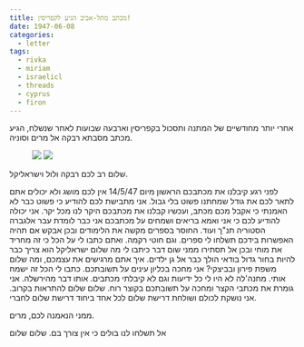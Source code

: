 ```yaml
---
title: מכתב מתל-אביב הגיע לקפריסין!
date: 1947-06-08
categories:
  - letter
tags:
  - rivka
  - miriam
  - israelicl
  - threads
  - cyprus
  - firon
---
```


אחרי יותר מחודשיים של המתנה ותסכול בקפריסין
וארבעה שבועות לאחר שנשלח,
הגיע מכתב מסבתא רבקה אל מרים וסוניה.

<figure class="half">
    <a  href="/pupko-papers/assets/images/1947-06-08-miriam-1.jpg">
    <img src="/pupko-papers/assets/images/1947-06-08-miriam-1.jpg"></a>
    <a  href="/pupko-papers/assets/images/1947-06-08-miriam-2.jpg">
    <img src="/pupko-papers/assets/images/1947-06-08-miriam-2.jpg"></a>
</figure>

שלום רב לכם רבקה ולול וישראליקל.

לפני רגע קיבלנו את מכתבכם הראשון מיום 14/5/47
אין לכם מושג ולא יכולים אתם לתאר לכם את
גודל שמחתנו פשוט בלי גבול. אני מתבישת לכם להודיע
כי פשוט כבר לא האמנתי כי אקבל מכם מכתב, ועכשיו
קבלנו את מכתבכם היקר לנו מכל יקר. אני יכולה
להודיע לכם כי אני ואמא בריאים ושמחים על מכתבכם
אני כבר לומדת עבר אלגברה הסטוריה תנ"ך ועוד.
החוסר בספרים מקשה את הלימודים ובכן אבקש
אם תהיה האפשרות בידכם תשלחו לי ספרים.
וגם חוטי רקמה. ואתם כתבו לי על הכל כי זה
מחריד את מוחי ובכן אל תסתירו ממני שום דבר
כיתבו לי מה שלום ישראליקל הוא צריך כבר להיות
בחור גדול בודאי הולך כבר אל גן ילדים. איך אתם
מרגישים את עצמכם, ומה שלום משפת פירון ובביצקי?
אני מחכה בכליון עינים על תשובתכם. כתבו לי
הכל זה ישמח אותי. מחנה'לה לא היו לי כל ידיעות וגם לא קיבלתי מכתבים. אותו דבר מהירשלה.
אני גומרת את מכתבי הקצר ומחכה על תשובתכם
בקוצר רוח. שלום שלום להתראות בקרוב.
אני נושקת לכולם ושולחת דרישת שלום לכל אחד ביחוד דרישת שלום לחברי.

ממני הנאמנה לכם, מרים.

אל תשלחו לנו בולים כי אין צורך בם. שלום שלום
